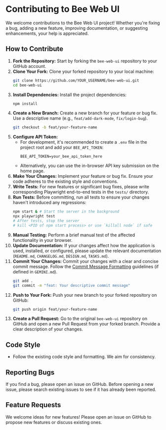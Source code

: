 # Contributing to Bee Web UI

We welcome contributions to the Bee Web UI project! Whether you're fixing a bug, adding a new feature, improving documentation, or suggesting enhancements, your help is appreciated.

## How to Contribute

1.  **Fork the Repository:** Start by forking the `bee-web-ui` repository to your GitHub account.
2.  **Clone Your Fork:** Clone your forked repository to your local machine:
    ```bash
    git clone https://github.com/YOUR_USERNAME/bee-web-ui.git
    cd bee-web-ui
    ```
3.  **Install Dependencies:** Install the project dependencies:
    ```bash
    npm install
    ```
4.  **Create a New Branch:** Create a new branch for your feature or bug fix. Use a descriptive name (e.g., `feat/add-dark-mode`, `fix/login-bug`).
    ```bash
    git checkout -b feat/your-feature-name
    ```
5.  **Configure API Token:**
    *   For development, it's recommended to create a `.env` file in the project root and add your `BEE_API_TOKEN`:
        ```
        BEE_API_TOKEN=your_bee_api_token_here
        ```
    *   Alternatively, you can use the in-browser API key submission on the home page.
6.  **Make Your Changes:** Implement your feature or bug fix. Ensure your code adheres to the existing style and conventions.
7.  **Write Tests:** For new features or significant bug fixes, please write corresponding Playwright end-to-end tests in the `tests/` directory.
8.  **Run Tests:** Before committing, run all tests to ensure your changes haven't introduced any regressions:
    ```bash
    npm start & # Start the server in the background
    npx playwright test
    # After tests, stop the server
    # kill <PID of npm start process> or use `killall node` if safe
    ```
9.  **Manual Testing:** Perform a brief manual test of the affected functionality in your browser.
10. **Update Documentation:** If your changes affect how the application is used, installed, or configured, please update the relevant documentation (`README.md`, `CHANGELOG.md`, `DESIGN.md`, `TASKS.md`).
11. **Commit Your Changes:** Commit your changes with a clear and concise commit message. Follow the [Commit Message Formatting](#commit-message-formatting) guidelines (if defined in `GEMINI.md`).
    ```bash
    git add .
    git commit -m "feat: Your descriptive commit message"
    ```
12. **Push to Your Fork:** Push your new branch to your forked repository on GitHub:
    ```bash
    git push origin feat/your-feature-name
    ```
13. **Create a Pull Request:** Go to the original `bee-web-ui` repository on GitHub and open a new Pull Request from your forked branch. Provide a clear description of your changes.

## Code Style

*   Follow the existing code style and formatting. We aim for consistency.

## Reporting Bugs

If you find a bug, please open an issue on GitHub. Before opening a new issue, please search existing issues to see if it has already been reported.

## Feature Requests

We welcome ideas for new features! Please open an issue on GitHub to propose new features or discuss existing ones.
